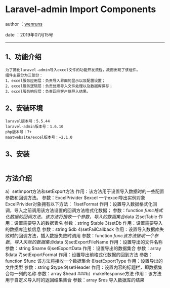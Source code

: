 Laravel-admin Import Components
=============================================
author ：[wenruns](https://github.com/wenruns/laravel-admin-import)

date ：2019年07月15号

____________________

1、功能介绍
----------------------------------------------

    为了简化laravel-admin导入excel文件的功能开发流程，故而出现了该组件。
    组件主要分为三部分：
    1、excel服务应用层：负责导入界面的显示以及配置设置；
    2、excel服务逻辑层：负责处理导入文件处理以及数据库保存；
    3、excel服务响应层：负责回应客户端导入结果。
    
2、安装环境
----------------------------------------------
    laravel版本号：5.5.44
    laravel-admin版本号：1.6.10
    php版本号：7+
    maatwebsite/excel版本号：~2.1.0

3、安装
----------------------------------------------
```angular2

```


方法介绍
----------------------------------------------
a）setImport方法和setExport方法
    作用：该方法用于设置导入数据时的一些配置参数和回调方法。
    参数：ExcelPrivider $excel 一个excel导出实例对象
    ExcelPrivider对象拥有以下方法：
        1)setFormat
            作用：设置导入数据格式化回调，导入之前调用该方法设置的回调方法格式化数据；
            参数：function $func 格式化数据的回调方法，该方法将接收一个参数，导入的数据集合$data
        2)setTable
            作用：设置需要导入的数据表名
            参数：string $table
        3)setDb
            作用：设置需要导入的数据库连接信息
            参数：string $db
        4)setFailCallback
            作用：设置导入数据库失败时的回调方法，插入数据失败时调用
            参数：function $func 该方法接收一个参数，导入失败的数据集合$data
        5)setExportFileName
            作用：设置导出的文件名称
            参数：string $name
        6)setExportData
            作用：设置导出的数据集合
            参数：array $data
        7)setExportFormat
            作用：设置导出前格式化数据的回到方法
            参数：function $func 该方法将接收一个数据集合
        8)setExportType
            作用：设置导出的文件类型
            参数：string $type
        9)setHeader
             作用：设置内容的标题栏，即数据集合每一列的名称
             参数：array $head
###b）makeResponse方法
    作用：该方法用于自定义导入时的返回结果集合
    参数：array $res 导入数据库的结果